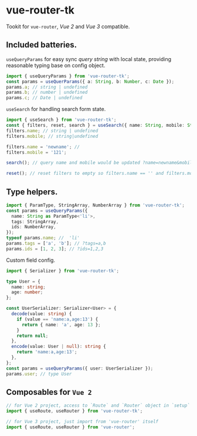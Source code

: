 # vue-router-tk

Tookit for `vue-router`, _Vue 2_ and _Vue 3_ compatible.

## Included batteries.

`useQueryParams` for easy sync _query string_ with local state, providing reasonable typing base on config object.

```ts
import { useQueryParams } from 'vue-router-tk';
const params = useQuerParams({ a: String, b: Number, c: Date });
params.a; // string | undefined
params.b; // number | undefined
params.c; // Date | undefined
```

`useSearch` for handling search form state.

```ts
import { useSearch } from 'vue-router-tk';
const { filters, reset, search } = useSearch({ name: String, mobile: String });
filters.name; // string | undefined
filters.mobile; // string|undefined

filters.name = 'newname'; //
filters.mobile = '121';

search(); // query name and mobile would be updated ?name=newname&mobile=121&page=1

reset(); // reset filters to empty so filters.name == '' and filters.mobile == ''
```

## Type helpers.

```ts
import { ParamType, StringArray, NumberArray } from 'vue-router-tk';
const params = useQueryParams({
  name: String as ParamType<'li'>,
  tags: StringArray,
  ids: NumberArray,
});
typeof params.name; //  'li'
params.tags = ['a', 'b']; // ?tags=a,b
params.ids = [1, 2, 3]; // ?ids=1,2,3
```

Custom field config.

```ts
import { Serializer } from 'vue-router-tk';

type User = {
  name: string;
  age: number;
};

const UserSerializer: Serializer<User> = {
  decode(value: string) {
    if (value == 'name:a,age:13') {
      return { name: 'a', age: 13 };
    }
    return null;
  },
  encode(value: User | null): string {
    return 'name:a,age:13';
  },
};
const params = useQueryParams({ user: UserSerializer });
params.user; // type User
```

## Composables for `Vue 2`

```ts
// for Vue 2 project, access to `Route` and `Router` object in `setup` function.
import { useRoute, useRouter } from 'vue-router-tk';

// for Vue 3 project, just import from 'vue-router' itself
import { useRoute, useRouter } from 'vue-router';
```
